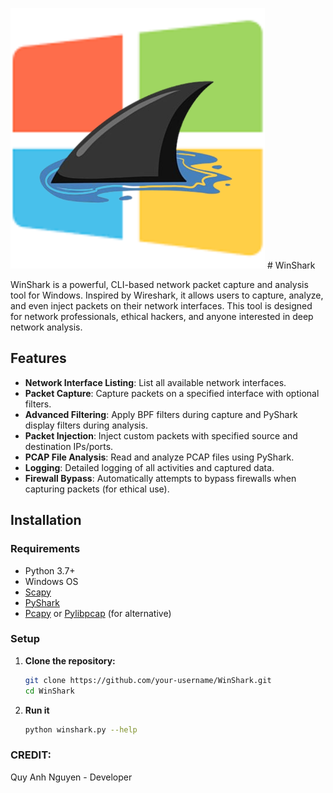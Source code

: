 ![image](winshark_icon.png) # WinShark

WinShark is a powerful, CLI-based network packet capture and analysis tool for Windows. Inspired by Wireshark, it allows users to capture, analyze, and even inject packets on their network interfaces. This tool is designed for network professionals, ethical hackers, and anyone interested in deep network analysis.

## Features

- **Network Interface Listing**: List all available network interfaces.
- **Packet Capture**: Capture packets on a specified interface with optional filters.
- **Advanced Filtering**: Apply BPF filters during capture and PyShark display filters during analysis.
- **Packet Injection**: Inject custom packets with specified source and destination IPs/ports.
- **PCAP File Analysis**: Read and analyze PCAP files using PyShark.
- **Logging**: Detailed logging of all activities and captured data.
- **Firewall Bypass**: Automatically attempts to bypass firewalls when capturing packets (for ethical use).

## Installation

### Requirements

- Python 3.7+
- Windows OS
- [Scapy](https://scapy.net/)
- [PyShark](https://github.com/KimiNewt/pyshark)
- [Pcapy](https://pypi.org/project/pcapy/) or [Pylibpcap](https://github.com/riobard/pylibpcap) (for alternative)

### Setup

1. **Clone the repository:**

   ```bash
   git clone https://github.com/your-username/WinShark.git
   cd WinShark

2. **Run it**

   ```bash
   python winshark.py --help
   ```
### CREDIT:
Quy Anh Nguyen - Developer
